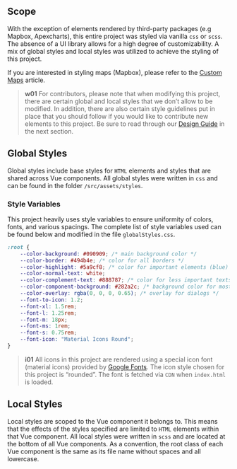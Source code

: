## Scope

With the exception of elements rendered by third-party packages (e.g Mapbox, Apexcharts), this entire project was styled via vanilla `css` or `scss`. The absence of a UI library allows for a high degree of customizability. A mix of global styles and local styles was utilized to achieve the styling of this project.

If you are interested in styling maps (Mapbox), please refer to the [Custom Maps](/front-end/custom-maps) article.

> **w01**
> For contributors, please note that when modifying this project, there are certain global and local styles that we don’t allow to be modified. In addition, there are also certain style guidelines put in place that you should follow if you would like to contribute new elements to this project. Be sure to read through our [Design Guide](/front-end/design-guide) in the next section.

## Global Styles

Global styles include base styles for `HTML` elements and styles that are shared across Vue components. All global styles were written in `css` and can be found in the folder `/src/assets/styles`.

### Style Variables

This project heavily uses style variables to ensure uniformity of colors, fonts, and various spacings. The complete list of style variables used can be found below and modified in the file `globalStyles.css`.

```css
:root {
	--color-background: #090909; /* main background color */
	--color-border: #494b4e; /* color for all borders */
	--color-highlight: #5a9cf8; /* color for important elements (blue) */
	--color-normal-text: white;
	--color-complement-text: #888787; /* color for less important texts */
	--color-component-background: #282a2c; /* background color for most UI elements */
	--color-overlay: rgba(0, 0, 0, 0.65); /* overlay for dialogs */
	--font-to-icon: 1.2;
	--font-xl: 1.5rem;
	--font-l: 1.25rem;
	--font-m: 18px;
	--font-ms: 1rem;
	--font-s: 0.75rem;
	--font-icon: "Material Icons Round";
}
```

> **i01**
> All icons in this project are rendered using a special icon font (material icons) provided by [Google Fonts](https://fonts.google.com/icons?icon.style=Rounded&icon.set=Material+Icons). The icon style chosen for this project is “rounded”. The font is fetched via `CDN` when `index.html` is loaded.

## Local Styles

Local styles are scoped to the Vue component it belongs to. This means that the effects of the styles specified are limited to `HTML` elements within that Vue component. All local styles were written in `scss` and are located at the bottom of all Vue components. As a convention, the root class of each Vue component is the same as its file name without spaces and all lowercase.
